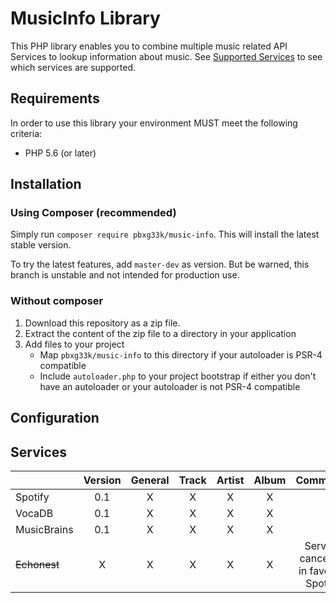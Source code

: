 # MusicInfo Library #

This PHP library enables you to combine multiple music related API Services to lookup information about music. See [Supported Services](#services) to see which services are supported.

## Requirements ##
In order to use this library your environment MUST meet the following criteria:
* PHP 5.6 (or later)


## Installation ##

### Using Composer (recommended) ###
Simply run `composer require pbxg33k/music-info`.
This will install the latest stable version.

To try the latest features, add `master-dev` as version. But be warned, this branch is unstable and not intended for production use.

### Without composer ###
1. Download this repository as a zip file.
2. Extract the content of the zip file to a directory in your application
3. Add files to your project
	* Map `pbxg33k/music-info` to this directory if your autoloader is PSR-4 compatible
	* Include `autoloader.php` to your project bootstrap if either you don't have an autoloader or your autoloader is not PSR-4 compatible

## Configuration ##



## Services ##

|   | Version | General | Track | Artist | Album | Comments |
|---|:-------:|:-------:|:-----:|:------:|:-----:|:--------:|
|Spotify | 0.1 | X | X | X | X ||
|VocaDB  | 0.1 | X | X | X | X ||
|MusicBrains | 0.1 | X | X | X | X ||
|~~Echonest~~   | X | X | X | X | X | Service cancelled in favor of Spotify |